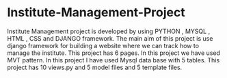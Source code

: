 # Institute-Management-Project  
Institute Management project is developed by using PYTHON , MYSQL , HTML , CSS and DJANGO framework.
The main aim of this project is use django framework for building a website where we can track how to manage the institute. This project has 6 pages. 
In this project we have used MVT pattern. In this project I have used Mysql data base with 5 tables. This project has 10 views.py and 5 model files and 5 template files.
